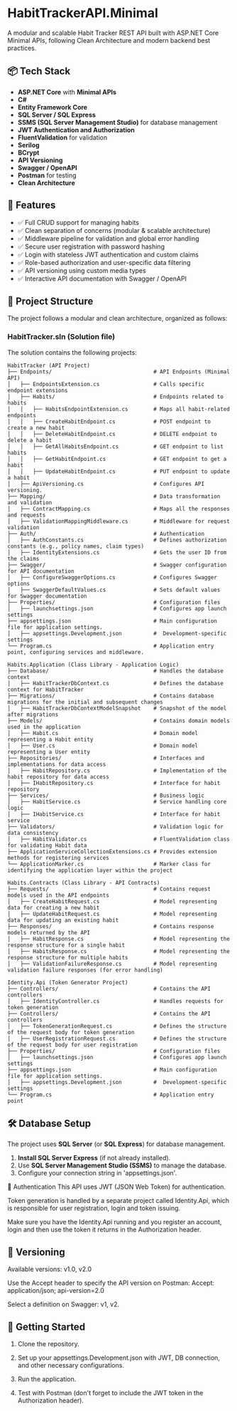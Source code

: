 # HabitTrackerAPI.Minimal

A modular and scalable Habit Tracker REST API built with ASP.NET Core Minimal APIs, following Clean Architecture and modern backend best practices.

## 📦 Tech Stack

- **ASP.NET Core** with **Minimal APIs**
- **C#**
- **Entity Framework Core**
- **SQL Server / SQL Express**
- **SSMS (SQL Server Management Studio)** for database management
- **JWT Authentication and Authorization**
- **FluentValidation** for validation
- **Serilog**
- **BCrypt**
- **API Versioning**
- **Swagger / OpenAPI**
- **Postman** for testing
- **Clean Architecture**


## 🚀 Features

- ✅ Full CRUD support for managing habits
- ✅ Clean separation of concerns (modular & scalable architecture)
- ✅ Middleware pipeline for validation and global error handling
- ✅ Secure user registration with password hashing
- ✅ Login with stateless JWT authentication and custom claims
- ✅ Role-based authorization and user-specific data filtering
- ✅ API versioning using custom media types
- ✅ Interactive API documentation with Swagger / OpenAPI
  

## 🧱 Project Structure
The project follows a modular and clean architecture, organized as follows:

### **HabitTracker.sln** (Solution file)
The solution contains the following projects:

```text
HabitTracker (API Project)
├── Endpoints/                                # API Endpoints (Minimal API)
│   ├── EndpointsExtension.cs                 # Calls specific endpoint extensions
│   ├── Habits/                               # Endpoints related to habits
│   │   ├── HabitsEndpointExtension.cs        # Maps all habit-related endpoints
│   │   ├── CreateHabitEndpoint.cs            # POST endpoint to create a new habit
│   │   ├── DeleteHabitEndpoint.cs            # DELETE endpoint to delete a habit
│   │   ├── GetAllHabitsEndpoint.cs           # GET endpoint to list habits
│   │   ├── GetHabitEndpoint.cs               # GET endpoint to get a habit
│   │   ├── UpdateHabitEndpoint.cs            # PUT endpoint to update a habit
│   ├── ApiVersioning.cs                      # Configures API versioning.
├── Mapping/                                  # Data transformation and validation   
│   ├── ContractMapping.cs                    # Maps all the responses and requests
│   ├── ValidationMappingMiddleware.cs        # Middleware for request validation
├── Auth/                                     # Authentication 
│   ├── AuthConstants.cs                      # Defines authorization constants (e.g., policy names, claim types)
│   ├── IdentityExtensions.cs                 # Gets the user ID from the claims
├── Swagger/                                  # Swagger configuration for API documentation   
│   ├── ConfigureSwaggerOptions.cs            # Configures Swagger options
│   ├── SwaggerDefaultValues.cs               # Sets default values for Swagger documentation
├── Properties/                               # Configuration files
│   ├── launchsettings.json                   # Configures app launch settings
├── appsettings.json                          # Main configuration file for application settings.
│   ├── appsettings.Development.json          #  Development-specific settings
└── Program.cs                                # Application entry point, configuring services and middleware.

Habits.Application (Class Library - Application Logic)
├── Database/                                 # Handles the database context
│   ├── HabitTrackerDbContext.cs              # Defines the database context for HabitTracker
├── Migrations/                               # Contains database migrations for the initial and subsequent changes
│   ├── HabitTrackerDbContextModelSnapshot    # Snapshot of the model after migrations
├── Models/                                   # Contains domain models used in the application
│   ├── Habit.cs                              # Domain model representing a Habit entity
│   ├── User.cs                               # Domain model representing a User entity
├── Repositories/                             # Interfaces and implementations for data access
│   ├── HabitRepository.cs                    # Implementation of the habit repository for data access
│   ├── IHabitRepository.cs                   # Interface for habit repository
├── Services/                                 # Business logic
│   ├── HabitService.cs                       # Service handling core logic
│   ├── IHabitService.cs                      # Interface for habit service
├── Validators/                               # Validation logic for data consistency
│   ├── HabitValidator.cs                     # FluentValidation class for validating Habit data
├── ApplicationServiceCollectionExtensions.cs # Provides extension methods for registering services
└── ApplicationMarker.cs                      # Marker class for identifying the application layer within the project

Habits.Contracts (Class Library - API Contracts)
├── Requests/                                 # Contains request models used in the API endpoints
│   ├── CreateHabitRequest.cs                 # Model representing data for creating a new habit
│   ├── UpdateHabitRequest.cs                 # Model representing data for updating an existing habit
├── Responses/                                # Contains response models returned by the API
│   ├── HabitResponse.cs                      # Model representing the response structure for a single habit
│   ├── HabitsResponse.cs                     # Model representing the response structure for multiple habits
│   ├── ValidationFailureResponse.cs          # Model representing validation failure responses (for error handling)

Identity.Api (Token Generator Project)
├── Controllers/                              # Contains the API controllers
│   ├── IdentityController.cs                 # Handles requests for token generation
├── Controllers/                              # Contains the API controllers
│   ├── TokenGenerationRequest.cs             # Defines the structure of the request body for token generation
│   ├── UserRegistrationRequest.cs            # Defines the structure of the request body for user registration 
├── Properties/                               # Configuration files
│   ├── launchsettings.json                   # Configures app launch settings
├── appsettings.json                          # Main configuration file for application settings.
│   ├── appsettings.Development.json          #  Development-specific settings
└── Program.cs                                # Application entry point
```

## 🛠️ Database Setup

The project uses **SQL Server** (or **SQL Express**) for database management.

1. **Install SQL Server Express** (if not already installed).
2. Use **SQL Server Management Studio (SSMS)** to manage the database.
3. Configure your connection string in 'appsettings.json'.

🔐 Authentication
This API uses JWT (JSON Web Token) for authentication.

Token generation is handled by a separate project called Identity.Api, which is responsible for user registration, login and token issuing.

Make sure you have the Identity.Api running and you register an account, login and then use the token it returns in the Authorization header.


## 📌 Versioning
Available versions: v1.0, v2.0

Use the Accept header to specify the API version on Postman:
Accept: application/json; api-version=2.0

Select a definition on Swagger:
v1, v2.

## 📖 Getting Started
1. Clone the repository.

2. Set up your appsettings.Development.json with JWT, DB connection, and other necessary configurations.

3. Run the application.

4. Test with Postman (don't forget to include the JWT token in the Authorization header).

